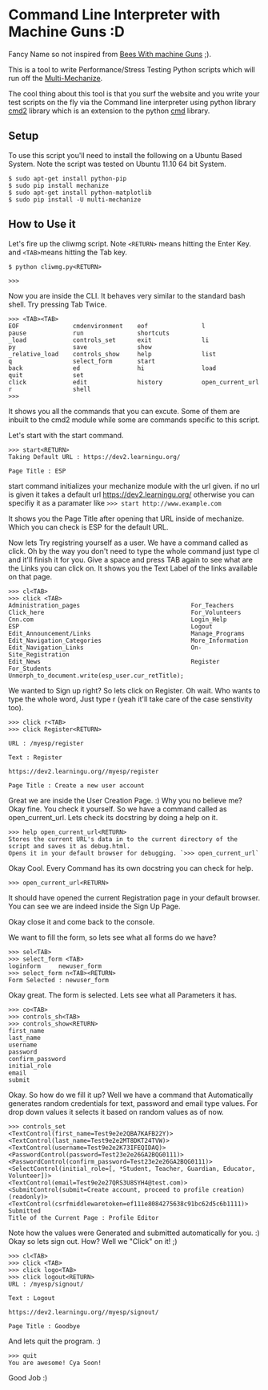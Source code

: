 Command Line Interpreter with Machine Guns :D
========

Fancy Name so not inspired from [Bees With machine Guns](https://github.com/newsapps/beeswithmachineguns) ;). 

This is a tool to write Performance/Stress Testing Python scripts which will run off the [Multi-Mechanize](http://testutils.org/multi-mechanize/). 

The cool thing about this tool is that you surf the website and you write your test scripts on the fly via the Command line interpreter using python library [cmd2](http://packages.python.org/cmd2/) library which is an extension to the python [cmd](http://www.doughellmann.com/PyMOTW/cmd/) library.


Setup
---------------
To use this script you'll need to install the following on a Ubuntu Based System. Note the script was tested on Ubuntu 11.10 64 bit System.

    $ sudo apt-get install python-pip
    $ sudo pip install mechanize
    $ sudo apt-get install python-matplotlib
    $ sudo pip install -U multi-mechanize


How to Use it
---------------

Let's fire up the cliwmg script. Note `<RETURN>` means hitting the Enter Key. and `<TAB>`means hitting the Tab key.

    $ python cliwmg.py<RETURN>

    >>>

Now you are inside the CLI. It behaves very similar to the standard bash shell. Try pressing Tab Twice.
    
    >>> <TAB><TAB>
    EOF               cmdenvironment    eof               l                 pause             run               shortcuts
    _load             controls_set      exit              li                py                save              show
    _relative_load    controls_show     help              list              q                 select_form       start
    back              ed                hi                load              quit              set               
    click             edit              history           open_current_url  r                 shell             
    >>> 

It shows you all the commands that you can excute. Some of them are inbuilt to the cmd2 module while some are commands specific to this script.

Let's start with the start command.
      
    >>> start<RETURN>
    Taking Default URL : https://dev2.learningu.org/

    Page Title : ESP

start command initializes your mechanize module with the url given. if no url is given it takes a default url https://dev2.learningu.org/ otherwise you can specifiy it as a paramater like `>>> start http://www.example.com`

It shows you the Page Title after opening that URL inside of mechanize. Which you can check is ESP for the default URL.

Now lets Try registring yourself as a user. We have a command called as click. Oh by the way you don't need to type the whole command just type cl<TAB> and it'll finish it for you. Give a space and press TAB again to see what are the Links you can click on. It shows you the Text Label of the links available on that page.

    >>> cl<TAB>
    >>> click <TAB>
    Administration_pages                               For_Teachers
    Click_here                                         For_Volunteers
    Cnn.com                                            Login_Help
    ESP                                                Logout
    Edit_Announcement/Links                            Manage_Programs
    Edit_Navigation_Categories                         More_Information
    Edit_Navigation_Links                              On-Site_Registration
    Edit_News                                          Register
    For_Students                                       Unmorph_to_document.write(esp_user.cur_retTitle);

We wanted to Sign up right? So lets click on Register. Oh wait. Who wants to type the whole word, Just type r (yeah it'll take care of the case senstivity too).
 
    >>> click r<TAB> 
    >>> click Register<RETURN>

    URL : /myesp/register

    Text : Register

    https://dev2.learningu.org//myesp/register

    Page Title : Create a new user account

Great we are inside the User Creation Page. :) Why you no believe me? Okay fine. You check it yourself. So we have a command called as open_current_url.
Lets check its docstring by doing a help on it.

    >>> help open_current_url<RETURN>
    Stores the current URL's data in to the current directory of the script and saves it as debug.html.
    Opens it in your default browser for debugging. `>>> open_current_url`

Okay Cool. Every Command has its own docstring you can check for help.

    >>> open_current_url<RETURN>

It should have opened the current Registration page in your default browser. You can see we are indeed inside the Sign Up Page.

Okay close it and come back to the console.

We want to fill the form, so lets see what all forms do we have?

    >>> sel<TAB>
    >>> select_form <TAB>
    loginform     newuser_form  
    >>> select_form n<TAB><RETURN>
    Form Selected : newuser_form
   
Okay great. The form is selected. Lets see what all Parameters it has.

    >>> co<TAB>
    >>> controls_sh<TAB>
    >>> controls_show<RETURN>
    first_name
    last_name
    username
    password
    confirm_password
    initial_role
    email
    submit

Okay. So how do we fill it up? Well we have a command that Automatically generates random credentials for text, password and email type values. For drop down values it selects it based on random values as of now.

    >>> controls_set
    <TextControl(first_name=Test9e2e2QBA7KAFB22Y)>
    <TextControl(last_name=Test9e2e2MT8DKT24TVW)>
    <TextControl(username=Test9e2e2K73IFEQIDAQ)>
    <PasswordControl(password=Test23e2e26GA2BQG0111)>
    <PasswordControl(confirm_password=Test23e2e26GA2BQG0111)>
    <SelectControl(initial_role=[, *Student, Teacher, Guardian, Educator, Volunteer])>
    <TextControl(email=Test9e2e27QRS3U8SYH4@test.com)>
    <SubmitControl(submit=Create account, proceed to profile creation) (readonly)>
    <TextControl(csrfmiddlewaretoken=ef111e8084275638c91bc62d5c6b1111)>
    Submitted
    Title of the Current Page : Profile Editor


Note how the values were Generated and submitted automatically for you. :) Okay so lets sign out. How? Well we "Click" on it! ;)

    >>> cl<TAB>
    >>> click <TAB>
    >>> click logo<TAB>
    >>> click logout<RETURN>
    URL : /myesp/signout/

    Text : Logout

    https://dev2.learningu.org//myesp/signout/

    Page Title : Goodbye

And lets quit the program. :)

    >>> quit
    You are awesome! Cya Soon!


Good Job :)

    
